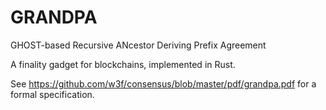 # GRANDPA

GHOST-based Recursive ANcestor Deriving Prefix Agreement

A finality gadget for blockchains, implemented in Rust.

See https://github.com/w3f/consensus/blob/master/pdf/grandpa.pdf for a formal specification.
